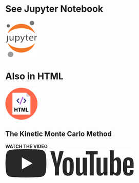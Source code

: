 # See Jupyter Notebook
<a href="https://github.com/andrewrgarcia/monte-carlo/blob/master/montecarlo.ipynb"><img src="figures/jupyter.png" alt="drawing" width="100"/></a>
# Also in HTML
<a href="https://github.com/andrewrgarcia/monte-carlo/blob/master/montecarlo.html"><img src="figures/html.png" alt="drawing" width="100"/></a>


## The Kinetic Monte Carlo Method
**WATCH THE VIDEO**
<a href="https://youtu.be/XIrk3c77pjo"><img src="figures/yt_logo.png" alt="drawing" width="400"/></a>
